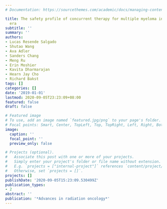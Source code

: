 ```yaml
---
# Documentation: https://sourcethemes.com/academic/docs/managing-content/

title: The safety profile of concurrent therapy for multiple myeloma in the modern
  era
subtitle: ''
summary: ''
authors:
- Lucas Resende Salgado
- Shutao Wang
- Ava Adler
- Sanders Chang
- Meng Ru
- Erin Moshier
- Kavita Dharmarajan
- Hearn Jay Cho
- Richard Bakst
tags: []
categories: []
date: '2019-01-01'
lastmod: 2020-09-05T23:23:09+08:00
featured: false
draft: false

# Featured image
# To use, add an image named `featured.jpg/png` to your page's folder.
# Focal points: Smart, Center, TopLeft, Top, TopRight, Left, Right, BottomLeft, Bottom, BottomRight.
image:
  caption: ''
  focal_point: ''
  preview_only: false

# Projects (optional).
#   Associate this post with one or more of your projects.
#   Simply enter your project's folder or file name without extension.
#   E.g. `projects = ["internal-project"]` references `content/project/deep-learning/index.md`.
#   Otherwise, set `projects = []`.
projects: []
publishDate: '2020-09-05T15:23:09.530499Z'
publication_types:
- 2
abstract: ''
publication: '*Advances in radiation oncology*'
---
```

